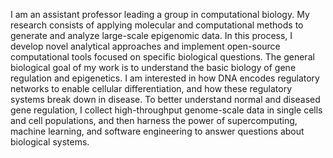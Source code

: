 I am an assistant professor leading a group in computational biology. My research consists of applying molecular and computational methods to generate and analyze large-scale epigenomic data. In this process, I develop novel analytical approaches and implement open-source computational tools focused on specific biological questions. The general biological goal of my work is to understand the basic biology of gene regulation and epigenetics. I am interested in how DNA encodes regulatory networks to enable cellular differentiation, and how these regulatory systems break down in disease. To better understand normal and diseased gene regulation, I collect high-throughput genome-scale data in single cells and cell populations, and then harness the power of supercomputing, machine learning, and software engineering to answer questions about biological systems.